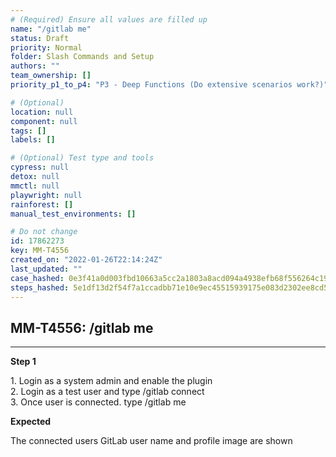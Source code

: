 ```yaml
---
# (Required) Ensure all values are filled up
name: "/gitlab me"
status: Draft
priority: Normal
folder: Slash Commands and Setup
authors: ""
team_ownership: []
priority_p1_to_p4: "P3 - Deep Functions (Do extensive scenarios work?)"

# (Optional)
location: null
component: null
tags: []
labels: []

# (Optional) Test type and tools
cypress: null
detox: null
mmctl: null
playwright: null
rainforest: []
manual_test_environments: []

# Do not change
id: 17862273
key: MM-T4556
created_on: "2022-01-26T22:14:24Z"
last_updated: ""
case_hashed: 0e3f41a0d003fbd10663a5cc2a1803a8acd094a4938efb68f556264c192e5f0b9a43842f37bd95ce680e2a567e3a91fa
steps_hashed: 5e1df13d2f54f7a1ccadbb71e10e9ec45515939175e083d2302ee8cd553753cb38831b2bea10bafdf2375b118a5c10e8
---
```


<!-- (Auto-generated) Based on frontmatter's "key" and "name" -->

## MM-T4556: /gitlab me

---

**Step 1**

1\. Login as a system admin and enable the plugin\
2\. Login as a test user and type /gitlab connect\
3\. Once user is connected. type /gitlab me

**Expected**

The connected users GitLab user name and profile image are shown
